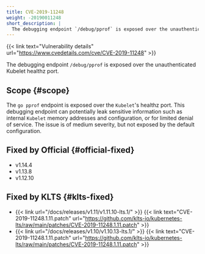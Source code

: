 ```yaml
---
title: CVE-2019-11248
weight: -20190011248
short_description: |
  The debugging endpoint `/debug/pprof` is exposed over the unauthenticated Kubelet healthz port. 
---
```


{{< link text="Vulnerability details" url="https://www.cvedetails.com/cve/CVE-2019-11248" >}}

The debugging endpoint `/debug/pprof` is exposed over the unauthenticated Kubelet healthz port. 

## Scope {#scope}

The `go pprof` endpoint is exposed over the `Kubelet`'s healthz port. This debugging endpoint can potentially leak sensitive information such as internal `Kubelet` memory addresses and configuration, or for limited denial of service. The issue is of medium severity, but not exposed by the default configuration.

## Fixed by Official {#official-fixed}

- v1.14.4
- v1.13.8
- v1.12.10

## Fixed by KLTS {#klts-fixed}

- {{< link url="/docs/releases/v1.11/v1.11.10-lts.1/" >}} {{< link text="CVE-2019-11248.1.11.patch" url="https://github.com/klts-io/kubernetes-lts/raw/main/patches/CVE-2019-11248.1.11.patch" >}}
- {{< link url="/docs/releases/v1.10/v1.10.13-lts.1/" >}} {{< link text="CVE-2019-11248.1.11.patch" url="https://github.com/klts-io/kubernetes-lts/raw/main/patches/CVE-2019-11248.1.11.patch" >}}
